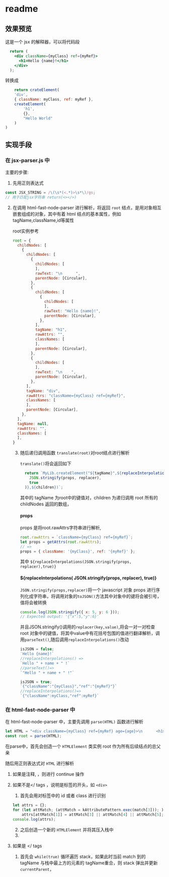 # readme
## 效果预览

这是一个 jsx 的解释器，可以将代码段

```jsx
  return (
    <div className={myClass} ref={myRef}>
      <h1>Hello {name}!</h1>
    </div>
  );
```

转换成

```javascript
	return crateElement(
    'div',
    { className: myClass, ref: myRef },
    createElement(
        'h1',
        {},
        "Hello World"
    )
)
```

## 实现手段

### 在 jsx-parser.js 中

主要的步骤:

1. 先用正则表达式

``````javascript
const JSX_STRING = /\(\s*(<.*)>\s*\)/gs;
// 用于匹配jsx字符串 return(<></>)
``````

2. 在调用 html-fast-node-parser 进行解析，将返回 `root` 结点，是用对象相互嵌套组成的对象，其中有着 html 结点的基本属性，例如 tagName,className,id等属性

   root实例参考

   ```````javascript
   root = {
     childNodes: [
       {
         childNodes: [
           {
             childNodes: [
             ],
             rawText: "\n      ",
             parentNode: [Circular],
           },
           {
             childNodes: [
               {
                 childNodes: [
                 ],
                 rawText: "Hello {name}!",
                 parentNode: [Circular],
               },
             ],
             tagName: "h1",
             rawAttrs: "",
             classNames: [
             ],
             parentNode: [Circular],
           },
           {
             childNodes: [
             ],
             rawText: "\n    ",
             parentNode: [Circular],
           },
         ],
         tagName: "div",
         rawAttrs: "className={myClass} ref={myRef}",
         classNames: [
         ],
         parentNode: [Circular],
       },
     ],
     tagName: null,
     rawAttrs: "",
     classNames: [
     ],
   }
   ```````

   3. 随后递归调用函数 `translate(root)`对root结点进行解析

      `translate()`将会返回如下

      ``````javascript
        return `MyLib.createElement("${tagName}",${replaceInterpolations(
          JSON.stringify(props, replacer),
          true
        )},${children})`;
      ``````

      其中的 tagName 为root中的键值对，children 为递归调用 root 所有的 childNodes 返回的数组，

      #### props

      props 是将root.rawAttrs字符串进行解析,
      
      ``````javascript
      root.rawAttrs = `className={myClass} ref={myRef}`;
      let props = getAttrs(root.rawAttrs);
      // => 
      props = { className: '{myClass}', ref: '{myRef}' };
      ``````

      其中 `${replaceInterpolations(JSON.stringify(props, replacer),true)}`

      #### ${replaceInterpolations( JSON.stringify(props, replacer), true)}
      
       `JSON.stringify(props,replacer)`将一个 javascript 对象 props 进行序列化成字符串，将调用对象的`toJSON()`方法其中对象中的键将会被引号，值将会被转换
      
      ````javascript
      console.log(JSON.stringify({ x: 5, y: 6 }));
      // Expected output: '{"x":5,"y":6}'
      ````
      
      并且JSON.stringify()调用的```replacer(key,value)```,将会一对一对检查 root 对象中的键值，将其中value中有花括号包围的值进行翻译解析，调用`parseText()`,随后调用`replaceInterpolations()`改动
      
      ``````javascript
      isJSON = false;
      `Hello {name}!`
      //replaceInterpolations() =>
      `Hello " + name + " !`
      //parseText()=>
      `"Hello " + name + " !"`
      
      isJSON = true;
      `{"className":"{myClass}","ref":"{myRef}"}`
      //replaceInterpolations()=>
      `{"className":myClass,"ref":myRef}`
      ``````
      
      

### 在 html-fast-node-parser 中

在 html-fast-node-parser 中，主要先调用 `parse(HTML)` 函数进行解析

``````javascript
let HTML = "<div className={myClass} ref={myRef} age={age}>\n      <h1>Hello {name}!</h1>\n    </div>";
const root = parse(HTML);
``````

在parse中，首先会创造一个 `HTMLElement` 类实例 root 作为所有后续结点的总父亲

随后用正则表达式对 `HTML` 进行解析

1. 如果是注释, <!--content-->，则进行 continue 操作

2. 如果不是</ tags ，说明是标签的开头，如 `<div>`

   1. 首先会用对标签中的 id 或者 class 进行识别

   ``````javascript
   let attrs = {};
   for (let attMatch; (attMatch = kAttributePattern.exec(match[3])); )
       attrs[attMatch[1]] = attMatch[3] || attMatch[4] || attMatch[5];
   console.log(attrs);
   ``````

   2. 之后创造一个新的 `HTMLElement` 并将其压入栈中
   3. 

3. 如果是 </ tags

   1. 首先会 `while(true)` 循环遍历 stack，如果此时当前 match 到的 tagName 与栈中最上方的元素的 tagName重合，则 stack 弹出并更新 `currentParent`，

